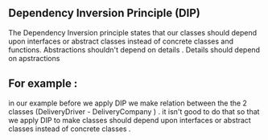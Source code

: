 ## Dependency Inversion Principle (DIP)
The Dependency Inversion principle states that our classes should depend upon interfaces or abstract classes instead of concrete classes and functions. Abstractions shouldn't depend on details . Details should depend on apstractions


## For example : 
in our example before we apply DIP we make relation between the the 2 classes (DeliveryDriver - DeliveryCompany ) . 
it isn't good to do that so that we apply DIP to make  classes should depend upon interfaces or abstract classes instead of concrete classes .
